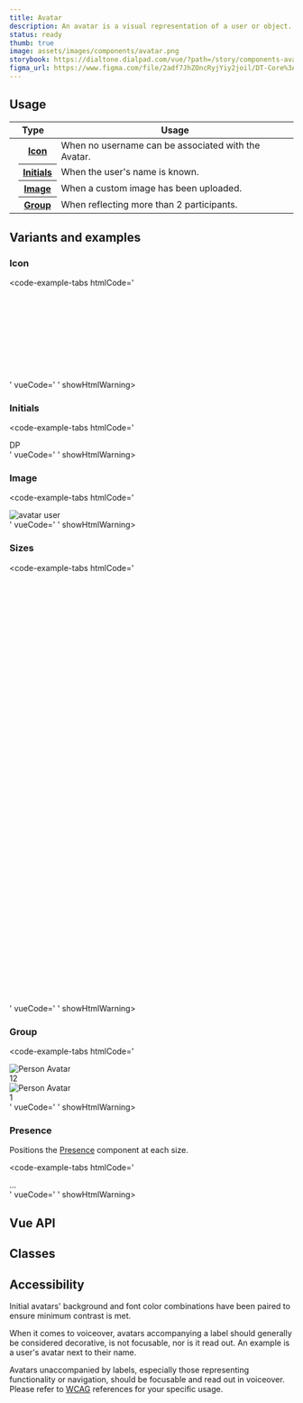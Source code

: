 ```yaml
---
title: Avatar
description: An avatar is a visual representation of a user or object.
status: ready
thumb: true
image: assets/images/components/avatar.png
storybook: https://dialtone.dialpad.com/vue/?path=/story/components-avatar--default
figma_url: https://www.figma.com/file/2adf7JhZOncRyjYiy2joil/DT-Core%3A-Components-7?node-id=8918%3A21289&viewport=137%2C605%2C0.46&t=xHutRjwo1o5zMTgT-11
---
```


<code-well-header>
    <div class="d-d-flex d-ai-center d-flow16">
        <dt-avatar size="lg" icon-name="user" icon-size="500" />
        <dt-avatar size="lg" full-name="dp" color="1000" presence="busy" />
        <dt-avatar size="lg" image-src="/assets/images/person.png" image-alt="avatar user" presence="active" />
    </div>
</code-well-header>

<!-- <component-combinator component-name="DtAvatar" /> -->

## Usage

<table class="d-table dialtone-doc-table d-mb16">
    <colgroup>
        <col class="d-w64">
        <col>
        <col>
        <col>
    </colgroup>
    <thead>
        <tr>
            <th colspan="2">Type</th>
            <th>Usage</th>
        </tr>
    </thead>
    <tbody>
        <tr>
            <td>
                <dt-avatar icon-name="user" icon-size="400" />
            </td>
            <th class="d-ta-left"><a class="d-link" href="#icon">Icon</a></th>
            <td>When no username can be associated with the Avatar.</td>
        </tr>
        <tr>
            <td>
                <dt-avatar full-name="DP" color="1600" />
            </td>
            <th class="d-ta-left"><a class="d-link" href="#initials">Initials</a></th>
            <td>When the user's name is known.</td>
        </tr>
        <tr>
            <td>
                <dt-avatar image-alt="user avatar" image-src="/assets/images/person.png" />
            </td>
            <th class="d-ta-left"><a class="d-link" href="#image">Image</a></th>
            <td>When a custom image has been uploaded.</td>
        </tr>
        <tr>
            <td>
                <dt-avatar image-src="/assets/images/person.png" image-alt="person avatar" :group="3" />
            </td>
            <th class="d-ta-left"><a class="d-link" href="#group">Group</a></th>
            <td>When reflecting more than 2 participants.</td>
        </tr>
    </tbody>
</table>

## Variants and examples

### Icon

<code-well-header>
    <dt-avatar icon-name="user" icon-size="300" />
</code-well-header>

<code-example-tabs
htmlCode='
<div class="d-avatar d-avatar--{$size}">
    <div class="d-avatar__canvas">
        <span class="d-avatar__icon">
        <svg>...</svg>
        </span>
    </div>
</div>'
vueCode='
<dt-avatar
    icon-name="person"
/>
'
showHtmlWarning>
</code-example-tabs>

### Initials

<code-well-header>
    <dt-stack direction="row" gap="500" class="d-wmx50p d-fw-wrap">
      <dt-avatar v-for="color in colors" :color="color" full-name="DP" />
    </dt-stack>
</code-well-header>

<code-example-tabs
htmlCode='
<div class="d-avatar d-avatar--{$size} d-avatar--{$color}">
    <div class="d-avatar__canvas">
        <span class="d-avatar__initials">DP</span>
    </div>
</div>
'
vueCode='
<!-- colors 100 to 1800 are valid -->
<dt-avatar
    full-name="DP"
    color="100"
/>
'
showHtmlWarning>
</code-example-tabs>

### Image

<code-well-header>
  <dt-avatar image-src="/assets/images/person.png" image-alt="avatar user" />
</code-well-header>

<code-example-tabs
htmlCode='
<div class="d-avatar d-avatar--{$size}">
    <div class="d-avatar__canvas">
        <img class="d-avatar__image" src="/path/to/image" alt="avatar user" />
    </div>
</div>
'
vueCode='
<dt-avatar image-src="/assets/images/person.png" image-alt="avatar user" />
'
showHtmlWarning>
</code-example-tabs>

### Sizes

<code-well-header>
    <div class="d-d-inline-flex d-ai-center d-flow8">
        <dt-avatar v-for="size in sizes" :size="size" icon-name="user" />
    </div>
</code-well-header>

<code-example-tabs
htmlCode='
<div class="d-avatar d-avatar--xs">
    <div class="d-avatar__canvas">
        <svg>...</svg>
    </div>
</div>
<div class="d-avatar d-avatar--sm">
    <div class="d-avatar__canvas">
        <svg>...</svg>
    </div>
</div>
<div class="d-avatar d-avatar--md">
    <div class="d-avatar__canvas">
        <svg>...</svg>
    </div>
</div>
<div class="d-avatar d-avatar--lg">
    <div class="d-avatar__canvas">
        <svg>...</svg>
    </div>
</div>
<div class="d-avatar d-avatar--xl">
    <div class="d-avatar__canvas">
        <svg>...</svg>
    </div>
</div>
'
vueCode='
<dt-avatar size="xs" icon-name="user" />
<dt-avatar size="sm" icon-name="user" />
<dt-avatar size="md" icon-name="user" />
<dt-avatar size="lg" icon-name="user" />
<dt-avatar size="xl" icon-name="user" />
'
showHtmlWarning>
</code-example-tabs>

### Group

<code-well-header>
    <div class="d-d-inline-flex d-ai-center d-flow8">
        <dt-avatar :group="11" image-src="/assets/images/person.png" image-alt="Person Avatar" />
        <dt-avatar :group="3" image-src="/assets/images/person.png" image-alt="Person Avatar" />
    </div>
</code-well-header>

<code-example-tabs
htmlCode='
<div class="d-avatar d-avatar--group">
    <div class="d-avatar__canvas">
        <img class="d-avatar__image" src="/assets/images/person.png" alt="Person Avatar"/>
    </div>
    <span class="d-avatar__count"><span class="d-avatar__count-number">12</span></span>
</div>
<div class="d-avatar d-avatar--group">
    <div class="d-avatar__canvas">
        <img class="d-avatar__image" src="/assets/images/person.png" alt="Person Avatar"/>
    </div>
    <span class="d-avatar__count"><span class="d-avatar__count-number">1</span></span>
</div>
'
vueCode='
<dt-avatar :group="11" image-src="/assets/images/person.png" image-alt="Person Avatar" />
<dt-avatar :group="3" image-src="/assets/images/person.png" image-alt="Person Avatar" />
'
showHtmlWarning>
</code-example-tabs>

### Presence

Positions the [Presence](components/presence.html) component at each size.

<code-well-header>
    <div class="d-d-inline-flex d-ai-center d-flow8">
        <dt-avatar size="xs" presence="active" image-src="/assets/images/person.png" image-alt="Person Avatar" />
        <dt-avatar size="sm" presence="away" image-src="/assets/images/person.png" image-alt="Person Avatar" />
        <dt-avatar size="md" presence="busy" image-src="/assets/images/person.png" image-alt="Person Avatar" />
        <dt-avatar size="lg" presence="offline" image-src="/assets/images/person.png" image-alt="Person Avatar" />
        <dt-avatar size="xl" image-src="/assets/images/person.png" image-alt="Person Avatar" />
    </div>
    <div class="d-d-inline-flex d-ai-center d-flow8">
        <dt-avatar size="xs" presence="active" color="1200" />
        <dt-avatar size="sm" presence="away" color="500" full-name="W" />
        <dt-avatar size="md" presence="busy" color="800" full-name="FR" />
        <dt-avatar size="lg" presence="offline" color="1200" full-name="JH" />
        <dt-avatar size="xl" color="1500" full-name="AE" />
    </div>
</code-well-header>

<code-example-tabs
htmlCode='
<div class="d-avatar d-avatar--{$size)">
    <div class="d-avatar__canvas">
        ...
    </div>
    <div class="d-avatar__presence">
        <div class="d-presence d-avatar__presence d-avatar__presence--md"><!---->
            <div class="d-presence__inner d-presence__inner--{$status}" />
        </div>
    </div>
</div>
'
vueCode='
<dt-avatar size="xs" presence="active" image-src="/assets/images/person.png" image-alt="Person Avatar" />
<dt-avatar size="sm" presence="away" image-src="/assets/images/person.png" image-alt="Person Avatar" />
<dt-avatar size="md" presence="busy" image-src="/assets/images/person.png" image-alt="Person Avatar" />
<dt-avatar size="lg" presence="offline" image-src="/assets/images/person.png" image-alt="Person Avatar" />
<dt-avatar size="xl" image-src="/assets/images/person.png" image-alt="Person Avatar" />
<dt-avatar size="xs" presence="active" color="1200" />
<dt-avatar size="sm" presence="away" color="500" full-name="W" />
<dt-avatar size="md" presence="busy" color="800" full-name="FR" />
<dt-avatar size="lg" presence="offline" color="1200" full-name="JH" />
<dt-avatar size="xl" color="1500" full-name="AE" />
'
showHtmlWarning>
</code-example-tabs>

## Vue API

<component-vue-api component-name="avatar" />

## Classes

<component-class-table component-name="avatar"></component-class-table>

## Accessibility

Initial avatars' background and font color combinations have been paired to ensure minimum contrast is met.

When it comes to voiceover, avatars accompanying a label should generally be considered decorative,
is not focusable, nor is it read out. An example is a user's avatar next to their name.

Avatars unaccompanied by labels, especially those representing functionality or navigation, should be focusable and
read out in voiceover. Please refer
to [WCAG](https://www.w3.org/WAI/tutorials/images/decorative) references for
your specific usage.

<script setup>
const colors = ['100', '200', '300', '400', '500', '600', '700', '800', '900', '1000', '1100', '1200', '1300', '1400', '1500', '1600', '1700', '1800'];
const sizes = ['xs', 'sm', 'md', 'lg', 'xl'];
</script>
